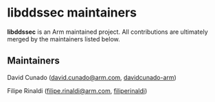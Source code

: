 # libddssec maintainers

__libddssec__ is an Arm maintained project. All contributions are ultimately
merged by the maintainers listed below.

## Maintainers

David Cunado (david.cunado@arm.com, [davidcunado-arm](https://github.com/davidcunado-arm))

Filipe Rinaldi (filipe.rinaldi@arm.com, [filiperinaldi](https://github.com/filiperinaldi))
